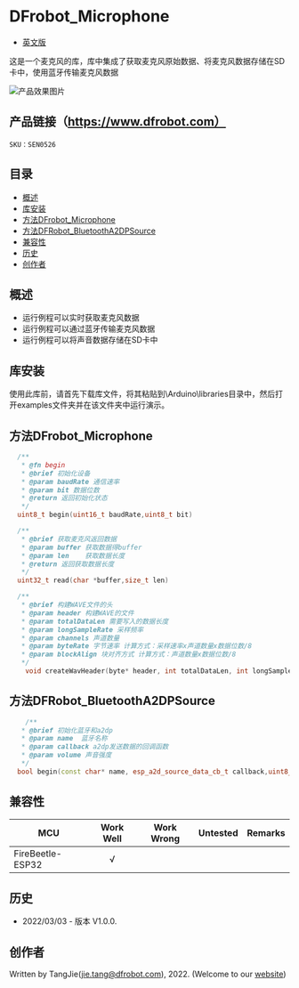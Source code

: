 # DFrobot_Microphone
- [英文版](./README.md)

这是一个麦克风的库，库中集成了获取麦克风原始数据、将麦克风数据存储在SD卡中，使用蓝牙传输麦克风数据

![产品效果图片](./resources/images/SEN0526.png)


## 产品链接（https://www.dfrobot.com）

    SKU：SEN0526

## 目录

  * [概述](#概述)
  * [库安装](#库安装)
  * [方法DFrobot_Microphone](#方法DFrobot_Microphone)
  * [方法DFRobot_BluetoothA2DPSource](#方法DFRobot_BluetoothA2DPSource)
  * [兼容性](#兼容性)
  * [历史](#历史)
  * [创作者](#创作者)

## 概述

* 运行例程可以实时获取麦克风数据
* 运行例程可以通过蓝牙传输麦克风数据
* 运行例程可以将声音数据存储在SD卡中

## 库安装

使用此库前，请首先下载库文件，将其粘贴到\Arduino\libraries目录中，然后打开examples文件夹并在该文件夹中运行演示。

## 方法DFrobot_Microphone

```C++
  /**
   * @fn begin
   * @brief 初始化设备
   * @param baudRate 通信速率
   * @param bit 数据位数
   * @return 返回初始化状态
   */
  uint8_t begin(uint16_t baudRate,uint8_t bit)

  /**
   * @brief 获取麦克风返回数据
   * @param buffer 获取数据得buffer
   * @param len    获取数据长度
   * @return 返回获取数据长度
   */
  uint32_t read(char *buffer,size_t len)

  /**
   * @brief 构建WAVE文件的头
   * @param header 构建WAVE的文件
   * @param totalDataLen 需要写入的数据长度
   * @param longSampleRate 采样频率
   * @param channels 声道数量
   * @param byteRate 字节速率 计算方式：采样速率x声道数量x数据位数/8
   * @param blockAlign 块对齐方式 计算方式：声道数量x数据位数/8
   */
    void createWavHeader(byte* header, int totalDataLen, int longSampleRate, uint8_t channels, int byteRate, uint8_t blockAlign)
```
## 方法DFRobot_BluetoothA2DPSource
```C++
	/**
   * @brief 初始化蓝牙和a2dp
   * @param name  蓝牙名称
   * @param callback a2dp发送数据的回调函数
   * @param volume 声音强度
   */
  bool begin(const char* name, esp_a2d_source_data_cb_t callback,uint8_t volume);

```

## 兼容性
MCU                | Work Well    | Work Wrong   | Untested    | Remarks
------------------ | :----------: | :----------: | :---------: | :----:
FireBeetle-ESP32   |      √       |              |             |



## 历史

- 2022/03/03 - 版本 V1.0.0.

## 创作者

Written by TangJie(jie.tang@dfrobot.com), 2022. (Welcome to our [website](https://www.dfrobot.com/))





